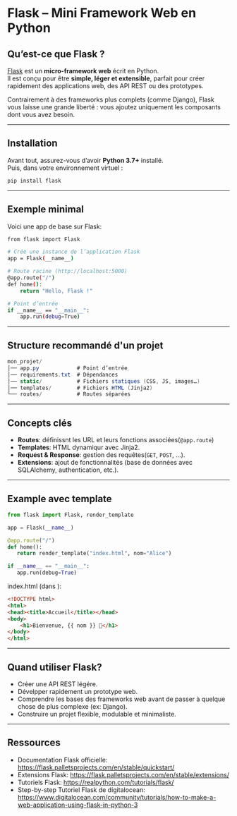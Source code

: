 # Flask – Mini Framework Web en Python

## Qu’est-ce que Flask ?
[Flask](https://flask.palletsprojects.com/) est un **micro-framework web** écrit en Python.  
Il est conçu pour être **simple, léger et extensible**, parfait pour créer rapidement des applications web, des API REST ou des prototypes.  

Contrairement à des frameworks plus complets (comme Django), Flask vous laisse une grande liberté : vous ajoutez uniquement les composants dont vous avez besoin.  

---

## Installation
Avant tout, assurez-vous d’avoir **Python 3.7+** installé.  
Puis, dans votre environnement virtuel :

```bash
pip install flask
```

---

## Exemple minimal
Voici une app de base sur Flask:

```bash
from flask import Flask

# Crée une instance de l’application Flask
app = Flask(__name__)

# Route racine (http://localhost:5000)
@app.route("/")
def home():
    return "Hello, Flask !"

# Point d’entrée
if __name__ == "__main__":
    app.run(debug=True)
```

---

## Structure recommandé d'un projet

```csharp
mon_projet/
│── app.py            # Point d’entrée
│── requirements.txt  # Dépendances
│── static/           # Fichiers statiques (CSS, JS, images…)
│── templates/        # Fichiers HTML (Jinja2)
└── routes/           # Routes séparées
```

---

## Concepts clés
 - **Routes**: définissnt les URL et leurs fonctions associées(`@app.route`)
 - **Templates**: HTML dynamiqur avec Jinja2.
 - **Request & Response**: gestion des requêtes(`GET`, `POST`, ...).
 - **Extensions**: ajout de fonctionnalités (base de données avec SQLAlchemy, authentication, etc.).

 ---

 ## Example avec template

 ```python
 from flask import Flask, render_template

app = Flask(__name__)

@app.route("/")
def home():
    return render_template("index.html", nom="Alice")

if __name__ == "__main__":
    app.run(debug=True)
 ```

index.html (dans </templates>):
```html
<!DOCTYPE html>
<html>
<head><title>Accueil</title></head>
<body>
    <h1>Bienvenue, {{ nom }} 👋</h1>
</body>
</html>
```

---

## Quand utiliser Flask?

- Créer une API REST légére.
- Dévelpper rapidement un prototype web.
- Comprendre les bases des frameworks web avant de passer à quelque chose de plus complexe (ex: Django).
- Construire un projet flexible, modulable et minimaliste.

---

## Ressources

- Documentation Flask officielle: https://flask.palletsprojects.com/en/stable/quickstart/
- Extensions Flask: https://flask.palletsprojects.com/en/stable/extensions/
- Tutoriels Flask: https://realpython.com/tutorials/flask/
- Step-by-step Tutoriel Flask de digitalocean: https://www.digitalocean.com/community/tutorials/how-to-make-a-web-application-using-flask-in-python-3
